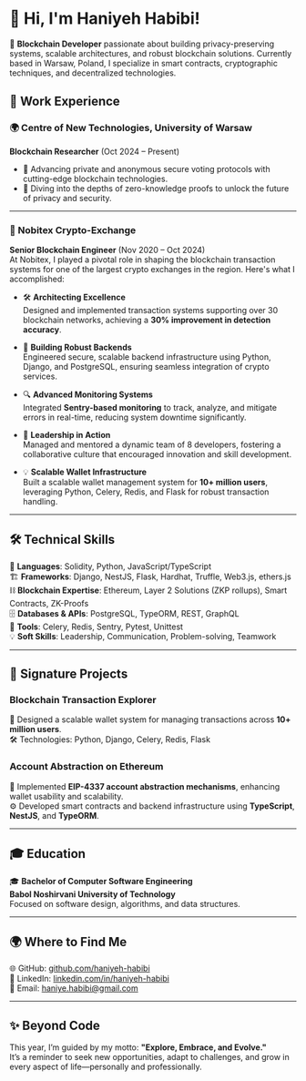 # 👋 Hi, I'm Haniyeh Habibi!
<!--
**haniyeh-habibi/haniyeh-habibi** is a ✨ _special_ ✨ repository because its `README.md` (this file) appears on your GitHub profile.
Here are some ideas to get you started:

- 🔭 I’m currently working on ...
- 🌱 I’m currently learning ...
- 👯 I’m looking to collaborate on ...
- 🤔 I’m looking for help with ...
- 💬 Ask me about ...
- 📫 How to reach me: ...
- 😄 Pronouns: ...
- ⚡ Fun fact: ...
-->

🌟 **Blockchain Developer** passionate about building privacy-preserving systems, scalable architectures, and robust blockchain solutions. Currently based in Warsaw, Poland, I specialize in smart contracts, cryptographic techniques, and decentralized technologies.

## 💼 Work Experience
### **🌍 Centre of New Technologies, University of Warsaw**  
**Blockchain Researcher** (Oct 2024 – Present)  
- 🚀 Advancing private and anonymous secure voting protocols with cutting-edge blockchain technologies.  
- 🔬 Diving into the depths of zero-knowledge proofs to unlock the future of privacy and security.

---

### **🚀 Nobitex Crypto-Exchange**  
**Senior Blockchain Engineer** (Nov 2020 – Oct 2024)  
At Nobitex, I played a pivotal role in shaping the blockchain transaction systems for one of the largest crypto exchanges in the region. Here's what I accomplished:  

- 🛠️ **Architecting Excellence**  
  Designed and implemented transaction systems supporting over 30 blockchain networks, achieving a **30% improvement in detection accuracy**.  

- 🌟 **Building Robust Backends**  
  Engineered secure, scalable backend infrastructure using Python, Django, and PostgreSQL, ensuring seamless integration of crypto services.  

- 🔍 **Advanced Monitoring Systems**  
  Integrated **Sentry-based monitoring** to track, analyze, and mitigate errors in real-time, reducing system downtime significantly.  

- 🎯 **Leadership in Action**  
  Managed and mentored a dynamic team of 8 developers, fostering a collaborative culture that encouraged innovation and skill development.  

- 💡 **Scalable Wallet Infrastructure**  
  Built a scalable wallet management system for **10+ million users**, leveraging Python, Celery, Redis, and Flask for robust transaction handling.  

---

## 🛠️ Technical Skills
🔑 **Languages**: Solidity, Python, JavaScript/TypeScript  
🏗️ **Frameworks**: Django, NestJS, Flask, Hardhat, Truffle, Web3.js, ethers.js  
⛓️ **Blockchain Expertise**: Ethereum, Layer 2 Solutions (ZKP rollups), Smart Contracts, ZK-Proofs  
🗄️ **Databases & APIs**: PostgreSQL, TypeORM, REST, GraphQL  
🔧 **Tools**: Celery, Redis, Sentry, Pytest, Unittest  
💡 **Soft Skills**: Leadership, Communication, Problem-solving, Teamwork 

---

## 🚀 Signature Projects

### **Blockchain Transaction Explorer**  
🔗 Designed a scalable wallet system for managing transactions across **10+ million users**.  
🛠️ Technologies: Python, Django, Celery, Redis, Flask  

### **Account Abstraction on Ethereum**  
🔐 Implemented **EIP-4337 account abstraction mechanisms**, enhancing wallet usability and scalability.  
⚙️ Developed smart contracts and backend infrastructure using **TypeScript**, **NestJS**, and **TypeORM**.  

---
## 🎓 Education

🎓 **Bachelor of Computer Software Engineering**  
**Babol Noshirvani University of Technology**  
Focused on software design, algorithms, and data structures.

---

## 🌍 Where to Find Me
🌐 GitHub: [github.com/haniyeh-habibi](https://github.com/haniyeh-habibi)  
💼 LinkedIn: [linkedin.com/in/haniyeh-habibi](https://www.linkedin.com/in/haniyeh-habibi/)  
📧 Email: [haniye.habibi@gmail.com](mailto:haniye.habibi@gmail.com)  

---

## ✨ Beyond Code  
This year, I’m guided by my motto: **"Explore, Embrace, and Evolve."**  
It’s a reminder to seek new opportunities, adapt to challenges, and grow in every aspect of life—personally and professionally.

<!--
---

### 📈 GitHub Stats  
![Your GitHub Stats](https://github-readme-stats.vercel.app/api?username=haniyeh-habibi&show_icons=true&theme=radical)  
![Top Languages](https://github-readme-stats.vercel.app/api/top-langs/?username=haniyeh-habibi&layout=compact&theme=radical)  
-->
